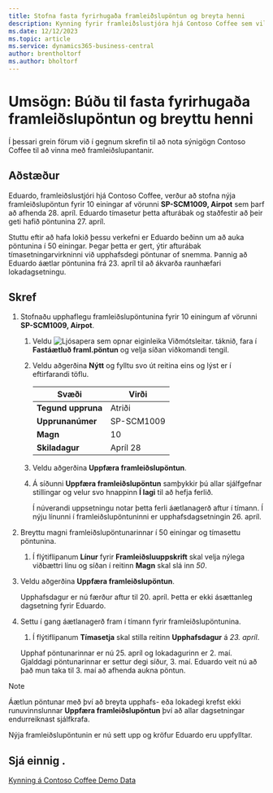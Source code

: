 ```yaml
---
title: Stofna fasta fyrirhugaða framleiðslupöntun og breyta henni
description: Kynning fyrir framleiðslustjóra hjá Contoso Coffee sem vill stofna fastáætlaða framleiðslupöntun og síðan breyta henni.
ms.date: 12/12/2023
ms.topic: article
ms.service: dynamics365-business-central
author: brentholtorf
ms.author: bholtorf
---
```


# <a name="walkthrough-create-a-firm-planned-production-order-and-change-it"></a>Umsögn: Búðu til fasta fyrirhugaða framleiðslupöntun og breyttu henni

Í þessari grein förum við í gegnum skrefin til að nota sýnigögn Contoso Coffee til að vinna með framleiðslupantanir.  

## <a name="scenario"></a>Aðstæður

Eduardo, framleiðslustjóri hjá Contoso Coffee, verður að stofna nýja framleiðslupöntun fyrir 10 einingar af vörunni **SP-SCM1009, Airpot** sem þarf að afhenda 28. apríl. Eduardo tímasetur þetta afturábak og staðfestir að þeir geti hafið pöntunina 27. apríl.  

Stuttu eftir að hafa lokið þessu verkefni er Eduardo beðinn um að auka pöntunina í 50 einingar. Þegar þetta er gert, ýtir afturábak tímasetningarvirkninni við upphafsdegi pöntunar of snemma. Þannig að Eduardo áætlar pöntunina frá 23. apríl til að ákvarða raunhæfari lokadagsetningu.  

## <a name="steps"></a>Skref

1. Stofnaðu upphaflegu framleiðslupöntunina fyrir 10 einingum af vörunni **SP-SCM1009, Airpot**.

    1. Veldu ![Ljósapera sem opnar eiginleika Viðmótsleitar.](../../media/ui-search/search_small.png "Segðu mér hvað þú vilt gera") táknið, fara í **Fastáætluð framl.pöntun** og velja síðan viðkomandi tengil.  

    2. Veldu aðgerðina **Nýtt** og fylltu svo út reitina eins og lýst er í eftirfarandi töflu.  

        |Svæði  |Virði  |
        |---------|---------|
        |**Tegund uppruna** |Atriði|
        |**Upprunanúmer** |SP-SCM1009|
        |**Magn** |10|
        |**Skiladagur**|Apríl 28  |

    3. Veldu aðgerðina **Uppfæra framleiðslupöntun**.  

    4. Á síðunni **Uppfæra framleiðslupöntun** samþykkir þú allar sjálfgefnar stillingar og velur svo hnappinn **Í lagi** til að hefja ferlið.  

        Í núverandi uppsetningu notar þetta ferli áætlanagerð aftur í tímann. Í nýju línunni í framleiðslupöntuninni er upphafsdagsetningin 26. apríl.  

2. Breyttu magni framleiðslupöntunarinnar í 50 einingar og tímasettu pöntunina.  

    1. Í flýtiflipanum **Línur** fyrir **Framleiðsluuppskrift** skal velja nýlega viðbættri línu og síðan í reitinn **Magn** skal slá inn *50*.  

3. Veldu aðgerðina **Uppfæra framleiðslupöntun**.  

    Upphafsdagur er nú færður aftur til 20. apríl. Þetta er ekki ásættanleg dagsetning fyrir Eduardo.

4. Settu í gang áætlanagerð fram í tímann fyrir framleiðslupöntunina.

    1. Í flýtiflipanum **Tímasetja** skal stilla reitinn **Upphafsdagur** á *23. apríl*.

    Upphaf pöntunarinnar er nú 25. apríl og lokadagurinn er 2. maí. Gjalddagi pöntunarinnar er settur degi síður, 3. maí. Eduardo veit nú að það mun taka til 3. maí að afhenda aukna pöntun.

> [!NOTE]
> Áætlun pöntunar með því að breyta upphafs- eða lokadegi krefst ekki runuvinnslunnar **Uppfæra framleiðslupöntun** því að allar dagsetningar endurreiknast sjálfkrafa.

Nýja framleiðslupöntunin er nú sett upp og kröfur Eduardo eru uppfylltar.  

## <a name="see-also"></a>Sjá einnig .

[Kynning á Contoso Coffee Demo Data](../contoso-coffee-intro.md)  

